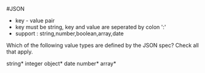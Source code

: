 #JSON
 - key - value pair 
 - key must be string, key and value are seperated by colon ':'
 - support : string,number,boolean,array,date
 
Which of the following value types are defined by the JSON spec? Check all that apply.

string*
integer
object*
date
number*
array*
